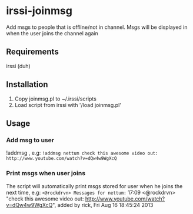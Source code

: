 # irssi-joinmsg

Add msgs to people that is offline/not in channel. 
Msgs will be displayed in when the user joins the channel again


## Requirements

irssi (duh)  

## Installation

1. Copy joinmsg.pl to ~/.irssi/scripts
2. Load script from irssi with '/load joinmsg.pl'


## Usage

### Add msg to user

!addmsg <nick> <msg>, e.g:
`!addmsg nettum check this awesome video out: http://www.youtube.com/watch?v=dQw4w9WgXcQ`

### Print msgs when user joins

The script will automatically print msgs stored for user when he joins the next time, e.g:
`<@rockdrvn> Messages for nettum:`
17:09 <@rockdrvn> "check this awesome video out: http://www.youtube.com/watch?v=dQw4w9WgXcQ", added by rick, Fri Aug 16 18:45:24 2013

